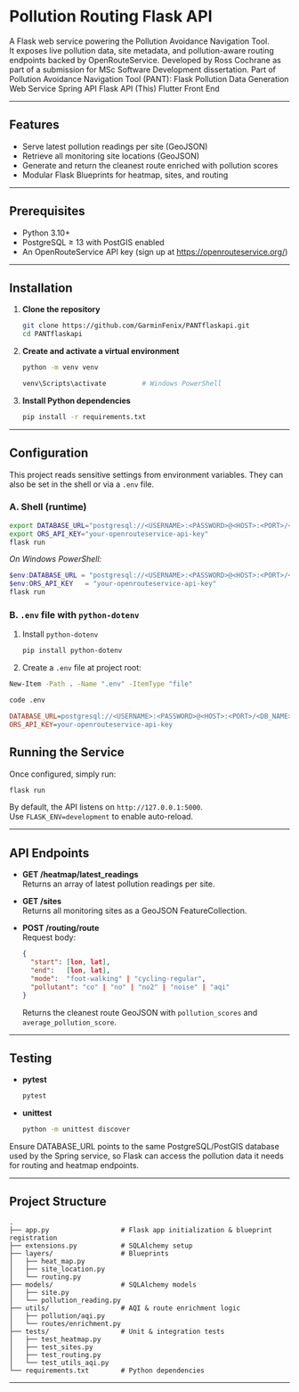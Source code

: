 # Pollution Routing Flask API

A Flask web service powering the Pollution Avoidance Navigation Tool.  
It exposes live pollution data, site metadata, and pollution-aware routing endpoints backed by OpenRouteService.
Developed by Ross Cochrane as part of a submission for MSc Software Development
dissertation.
Part of Pollution Avoidance Navigation Tool (PANT):
Flask Pollution Data Generation Web Service
Spring API 
Flask API (This)
Flutter Front End


---

## Features

- Serve latest pollution readings per site (GeoJSON)  
- Retrieve all monitoring site locations (GeoJSON)  
- Generate and return the cleanest route enriched with pollution scores  
- Modular Flask Blueprints for heatmap, sites, and routing  

---

## Prerequisites

- Python 3.10+  
- PostgreSQL ≥ 13 with PostGIS enabled  
- An OpenRouteService API key (sign up at https://openrouteservice.org/)  

---

## Installation

1. **Clone the repository**  
   ```bash
   git clone https://github.com/GarminFenix/PANTflaskapi.git
   cd PANTflaskapi
   ```

2. **Create and activate a virtual environment**  
   ```bash
   python -m venv venv
   
   venv\Scripts\activate         # Windows PowerShell
   ```

3. **Install Python dependencies**  
   ```bash
   pip install -r requirements.txt
   ```

---

## Configuration

This project reads sensitive settings from environment variables. They can also be set in the shell or via a `.env` file.

### A. Shell (runtime)

```bash
export DATABASE_URL="postgresql://<USERNAME>:<PASSWORD>@<HOST>:<PORT>/<DB_NAME>"
export ORS_API_KEY="your-openrouteservice-api-key"
flask run
```

_On Windows PowerShell:_

```powershell
$env:DATABASE_URL = "postgresql://<USERNAME>:<PASSWORD>@<HOST>:<PORT>/<DB_NAME>"
$env:ORS_API_KEY   = "your-openrouteservice-api-key"
flask run
```

### B. `.env` file with `python-dotenv`

1. Install `python-dotenv`  
   ```bash
   pip install python-dotenv
   ```
2. Create a `.env` file at project root:
  ```bash
  New-Item -Path . -Name ".env" -ItemType "file"
  ```
  ```bash
  code .env
  ```

   ```ini
   DATABASE_URL=postgresql://<USERNAME>:<PASSWORD>@<HOST>:<PORT>/<DB_NAME>
   ORS_API_KEY=your-openrouteservice-api-key
   ```

## Running the Service

Once configured, simply run:

```bash
flask run
```

By default, the API listens on `http://127.0.0.1:5000`.  
Use `FLASK_ENV=development` to enable auto-reload.

---

## API Endpoints

- **GET /heatmap/latest_readings**  
  Returns an array of latest pollution readings per site.

- **GET /sites**  
  Returns all monitoring sites as a GeoJSON FeatureCollection.

- **POST /routing/route**  
  Request body:
  ```json
  {
    "start": [lon, lat],
    "end":   [lon, lat],
    "mode":  "foot-walking" | "cycling-regular",
    "pollutant": "co" | "no" | "no2" | "noise" | "aqi"
  }
  ```
  Returns the cleanest route GeoJSON with `pollution_scores` and `average_pollution_score`.

---

## Testing

- **pytest**  
  ```bash
  pytest
  ```

- **unittest**  
  ```bash
  python -m unittest discover
  ```

Ensure DATABASE_URL points to the same PostgreSQL/PostGIS database used by the Spring service, so Flask can access the pollution data it needs for routing and heatmap endpoints.


---

## Project Structure

```
.
├── app.py                  # Flask app initialization & blueprint registration
├── extensions.py           # SQLAlchemy setup
├── layers/                 # Blueprints
│   ├── heat_map.py
│   ├── site_location.py
│   └── routing.py
├── models/                 # SQLAlchemy models
│   ├── site.py
│   └── pollution_reading.py
├── utils/                  # AQI & route enrichment logic
│   ├── pollution/aqi.py
│   └── routes/enrichment.py
├── tests/                  # Unit & integration tests
│   ├── test_heatmap.py
│   ├── test_sites.py
│   ├── test_routing.py
│   └── test_utils_aqi.py
└── requirements.txt        # Python dependencies
```

---


